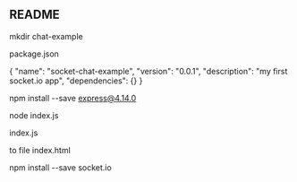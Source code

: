 README
-----

mkdir chat-example

package.json

{
  "name": "socket-chat-example",
  "version": "0.0.1",
  "description": "my first socket.io app",
  "dependencies": {}
}

npm install --save express@4.14.0


node index.js

index.js

to file index.html


npm install --save socket.io